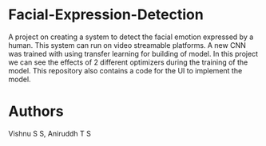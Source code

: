# Facial-Expression-Detection
A project on creating a system to detect the facial emotion expressed by a human.
This system can run on video streamable platforms.
A new CNN was trained with using transfer learning for building of model.
In this project we can see the effects of 2 different optimizers during the training of the model.
This repository also contains a code for the UI to implement the model.

# Authors 
Vishnu S S, Aniruddh T S
